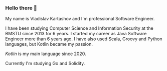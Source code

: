 ### Hello there 👋

My name is Vladislav Kartashov and I'm professional Software Engineer.

I have been studying Computer Science and Information Security at the BMSTU since 2013 for 6 years.
I started my career as Java Software Engineer more than 6 years ago.
I have also used Scala, Groovy and Python languages, but Kotlin became my passion.

*Kotlin* is my main language since 2020. 

Currently I'm studying Go and Solidity.
